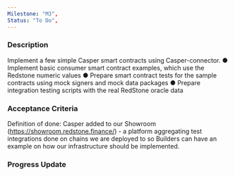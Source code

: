 ```yaml
---
Milestone: "M3",
Status: "To Do",
---
```

<!--lang:en--> 
### Description

Implement a few simple Casper smart contracts using Casper-connector.
● Implement basic consumer smart contract examples, which use the Redstone
numeric values
● Prepare smart contract tests for the sample contracts using mock signers and
mock data packages
● Prepare integration testing scripts with the real RedStone oracle data



### Acceptance Criteria

Definition of done: Casper added to our Showroom (https://showroom.redstone.finance/) - a platform aggregating test integrations done on chains we are deployed to so Builders can have an example on how our infrastructure should be implemented.

### Progress Update